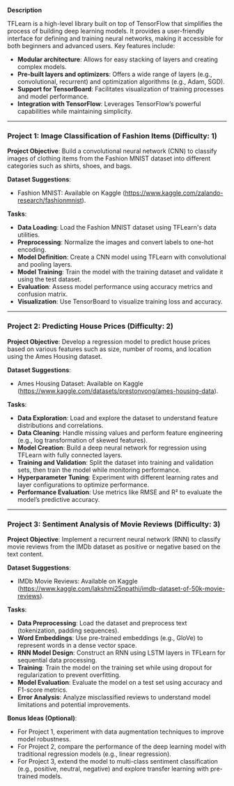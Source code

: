 **Description**

TFLearn is a high-level library built on top of TensorFlow that simplifies the process of building deep learning models. It provides a user-friendly interface for defining and training neural networks, making it accessible for both beginners and advanced users. Key features include:

- **Modular architecture**: Allows for easy stacking of layers and creating complex models.
- **Pre-built layers and optimizers**: Offers a wide range of layers (e.g., convolutional, recurrent) and optimization algorithms (e.g., Adam, SGD).
- **Support for TensorBoard**: Facilitates visualization of training processes and model performance.
- **Integration with TensorFlow**: Leverages TensorFlow’s powerful capabilities while maintaining simplicity.

---

### Project 1: Image Classification of Fashion Items (Difficulty: 1)

**Project Objective**: 
Build a convolutional neural network (CNN) to classify images of clothing items from the Fashion MNIST dataset into different categories such as shirts, shoes, and bags.

**Dataset Suggestions**: 
- Fashion MNIST: Available on Kaggle (https://www.kaggle.com/zalando-research/fashionmnist).

**Tasks**:
- **Data Loading**: Load the Fashion MNIST dataset using TFLearn's data utilities.
- **Preprocessing**: Normalize the images and convert labels to one-hot encoding.
- **Model Definition**: Create a CNN model using TFLearn with convolutional and pooling layers.
- **Model Training**: Train the model with the training dataset and validate it using the test dataset.
- **Evaluation**: Assess model performance using accuracy metrics and confusion matrix.
- **Visualization**: Use TensorBoard to visualize training loss and accuracy.

---

### Project 2: Predicting House Prices (Difficulty: 2)

**Project Objective**: 
Develop a regression model to predict house prices based on various features such as size, number of rooms, and location using the Ames Housing dataset.

**Dataset Suggestions**: 
- Ames Housing Dataset: Available on Kaggle (https://www.kaggle.com/datasets/prestonvong/ames-housing-data).

**Tasks**:
- **Data Exploration**: Load and explore the dataset to understand feature distributions and correlations.
- **Data Cleaning**: Handle missing values and perform feature engineering (e.g., log transformation of skewed features).
- **Model Creation**: Build a deep neural network for regression using TFLearn with fully connected layers.
- **Training and Validation**: Split the dataset into training and validation sets, then train the model while monitoring performance.
- **Hyperparameter Tuning**: Experiment with different learning rates and layer configurations to optimize performance.
- **Performance Evaluation**: Use metrics like RMSE and R² to evaluate the model’s predictive accuracy.

---

### Project 3: Sentiment Analysis of Movie Reviews (Difficulty: 3)

**Project Objective**: 
Implement a recurrent neural network (RNN) to classify movie reviews from the IMDb dataset as positive or negative based on the text content.

**Dataset Suggestions**: 
- IMDb Movie Reviews: Available on Kaggle (https://www.kaggle.com/lakshmi25npathi/imdb-dataset-of-50k-movie-reviews).

**Tasks**:
- **Data Preprocessing**: Load the dataset and preprocess text (tokenization, padding sequences).
- **Word Embeddings**: Use pre-trained embeddings (e.g., GloVe) to represent words in a dense vector space.
- **RNN Model Design**: Construct an RNN using LSTM layers in TFLearn for sequential data processing.
- **Training**: Train the model on the training set while using dropout for regularization to prevent overfitting.
- **Model Evaluation**: Evaluate the model on a test set using accuracy and F1-score metrics.
- **Error Analysis**: Analyze misclassified reviews to understand model limitations and potential improvements.

**Bonus Ideas (Optional)**:
- For Project 1, experiment with data augmentation techniques to improve model robustness.
- For Project 2, compare the performance of the deep learning model with traditional regression models (e.g., linear regression).
- For Project 3, extend the model to multi-class sentiment classification (e.g., positive, neutral, negative) and explore transfer learning with pre-trained models.

